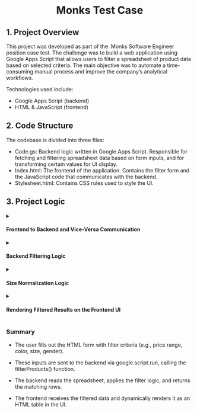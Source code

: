 <h1 align="center" color="red">Monks Test Case</h1>

## 1. Project Overview
This project was developed as part of the .Monks Software Engineer position case test. The challenge was to build a web application using Google Apps Script that allows users to filter a spreadsheet of product data based on selected criteria. The main objective was to automate a time-consuming manual process and improve the company’s analytical workflows.

Technologies used include:
- Google Apps Script (backend)
- HTML & JavaScript (frontend)


## 2. Code Structure
The codebase is divided into three files:
- Code.gs: Backend logic written in Google Apps Script. Responsible for fetching and filtering spreadsheet data based on form inputs, and for transforming certain values for UI display.
- Index.html: The frontend of the application. Contains the filter form and the JavaScript code that communicates with the backend.
- Stylesheet.html: Contains CSS rules used to style the UI.


## 3. Project Logic

<details>
  <summary><h4>Frontend to Backend and Vice-Versa Communication</h4></summary>
  The UI form lets users optionally filter the spreadsheet data by minimum price (minPrice), maximum price (maxPrice), color, size, and gender. If no filters are applied, the full dataset is returned.<br><br>
  
  Frontend Form (simplified):
  ```html
  <form onsubmit="send(); return false;">
    <input id="minPrice" type="number" />
    // maxPrice, color, size, gender fields follow the same pattern
    <button>Filter</button>
  </form>
  ```
  
  When the form is submitted, it triggers the send() function in JavaScript:
  ```javascript
  function send() {
    const filters = {
      // Prices parsed as float or null if empty
      minPrice: ...,
      maxPrice: ...,
      color: ...,
      size: ...,
      gender: ...
    };
  
    // Show loading feedback
    document.getElementById("results").innerHTML = "...";
  
    // Call Apps Script backend with filters
    google.script.run
      .withSuccessHandler(...) // handle result
      .withFailureHandler(...) // handle error
      .filterProducts(filters);
  }
  ```
  
  The backend (Code.gs) receives the filter object, processes the spreadsheet data accordingly, and returns the filtered results to be rendered on the page.
  ```javascript
  function filterProducts(filters) {
    // Read spreadsheet, apply filters, return matching rows
  }
  ```
</details>

<details>
  <summary><h4>Backend Filtering Logic</h4></summary>
  The backend logic lives in the filterProducts(filters) function in Code.gs. It is responsible for:
    
  - Reading all data from the "Base products" spreadsheet.
  - Extracting column indices for fields like PRICE, COLOR, SIZE, etc.
  - Normalizing size values with the help of a helper function (classifySize()). 
  - Filtering rows based on the provided filters from the frontend.
  - Send filtered rows back to frotend, so it can be displayed in the UI.


```javascript
function filterProducts(filters) {
  const sheet = SpreadsheetApp.getActiveSpreadsheet().getSheetByName('Base products');
  // Skip the header row; we only want the data rows
  const rows = sheet.getDataRange().getValues().slice(1); 

  const filtered = rows
    .filter(row => {
      const price = parseFloat(row[...]);
      const color = row[...];
      const gender = row[...];
      const size = classifySize(row[...], gender);

      // Apply filters only if they were provided in the frontend form
      // If the row passes all provided filters, keep it. If not, remove it
      if (filters.minPrice != null && price < filters.minPrice) return false;
      if (filters.maxPrice != null && price > filters.maxPrice) return false;
      if (filters.color && filters.color !== color) return false;
      if (filters.size && filters.size !== size) return false;
      if (filters.gender && filters.gender !== gender) return false;
    })
    .map(row => ({
      id: row[...],
      product: row[...],
      brand: row[...],
      price: row[...],
      availability: row[...],
      color: row[...],
      size: classifySize(row[...], row[...]),
      gender: row[...],
      condition: row[...]
    }));
  // Send the filtered object back to the Frontend
  return filtered;
}
```
</details>

<details>
  <summary><h4>Size Normalization Logic</h4></summary>
  The sizes in the spreadsheet are sometimes stored as numerical values (e.g., 36, 44), while others are string-based (e.g., "P", "G"). We normalize all sizes into string categories ("pp", "p", "m", "g" and "xgg") using the classifySize() function.<br><br>
  
  ```javascript
  function classifySize(rawSize, gender) {
    const num = parseInt(rawSize);
  
    // If num is not a number, the rawSize is returned as is, because it's already a string-based size label ("p", "m", "g", etc)
    if (isNaN(num)) return rawSize;
  
    // Clothes size differ between male and female, so we run an if check for the gender
    if (gender == "female") {
      if (num <= 36) return "pp";
      if (num <= 40) return "p";
      if (num <= 44) return "m";
      if (num <= 48) return "g";
      if (num <= 52) return "gg";
      return "xgg";
    }
  
    if (gender == "male") {
      if (num <= 40) return "pp";
      if (num <= 44) return "p";
      if (num <= 50) return "m";
      if (num <= 54) return "g";
      if (num == 56) return "gg";
      return "xgg";
    }
  
    // There is only one product of gender "unisex" of number 38, equivalent to a "p" size
    if (gender == "unisex" && num == 38) return "p";
    
    return null;
  }
  ```
</details>

<details>
  <summary><h4>Rendering Filtered Results on the Frontend UI</h4></summary>
  After filtering the data on the backend, the frontend receives a list of matching products. These are rendered dynamically into the DOM using JavaScript.

  ```html
  // This is where all output (loading, results, or errors) will be shown 
  <div id="results"></div>
  ```

  In the JavaScript, a reference to this element is stored:
  ```javascript
  const container = document.getElementById("results");
  ```

  This container variable is then used to update the UI with the results in a table format, or error messages, depending on the response:
  ```javascript
  google.script.run
    // If request was successful:
    .withSuccessHandler(products => {
      // 1 - Check if products are empty
      if (!products || products.length === 0) {
        ...etc
      }
  
      // 2 - If products are not empty, convert products into HTML table rows
      const html = `
        <table>
          <thead>
            <tr>
              <th>ID</th>
              <th>Product</th>
              <th>Price</th>
              ...etc
            </tr>
          </thead>
          <tbody>
            ${products.map(p => `
              <tr>
                <td>${p.id}</td>
                <td>${p.product}</td>
                <td>R$${p.price}</td>
                ...etc 
              </tr>
            `).join("")}
          </tbody>
        </table>
      `;

      // 3 - Display the table inside the container div
      container.innerHTML = html;

      })
      // Handling failure
      .withFailureHandler(() => {
        ...etc
      })
      // Sending filters data to backend
      .filterProducts(filters);
  ```
</details>

<h3>Summary</h3>

- The user fills out the HTML form with filter criteria (e.g., price range, color, size, gender).

- These inputs are sent to the backend via google.script.run, calling the filterProducts() function.
  
- The backend reads the spreadsheet, applies the filter logic, and returns the matching rows.
  
- The frontend receives the filtered data and dynamically renders it as an HTML table in the UI.

